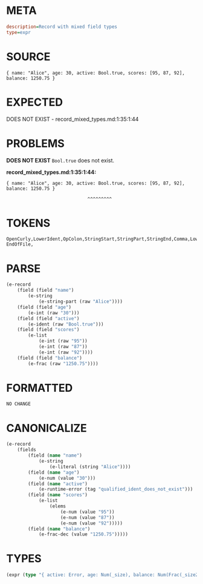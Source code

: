 # META
~~~ini
description=Record with mixed field types
type=expr
~~~
# SOURCE
~~~roc
{ name: "Alice", age: 30, active: Bool.true, scores: [95, 87, 92], balance: 1250.75 }
~~~
# EXPECTED
DOES NOT EXIST - record_mixed_types.md:1:35:1:44
# PROBLEMS
**DOES NOT EXIST**
`Bool.true` does not exist.

**record_mixed_types.md:1:35:1:44:**
```roc
{ name: "Alice", age: 30, active: Bool.true, scores: [95, 87, 92], balance: 1250.75 }
```
                                  ^^^^^^^^^


# TOKENS
~~~zig
OpenCurly,LowerIdent,OpColon,StringStart,StringPart,StringEnd,Comma,LowerIdent,OpColon,Int,Comma,LowerIdent,OpColon,UpperIdent,NoSpaceDotLowerIdent,Comma,LowerIdent,OpColon,OpenSquare,Int,Comma,Int,Comma,Int,CloseSquare,Comma,LowerIdent,OpColon,Float,CloseCurly,
EndOfFile,
~~~
# PARSE
~~~clojure
(e-record
	(field (field "name")
		(e-string
			(e-string-part (raw "Alice"))))
	(field (field "age")
		(e-int (raw "30")))
	(field (field "active")
		(e-ident (raw "Bool.true")))
	(field (field "scores")
		(e-list
			(e-int (raw "95"))
			(e-int (raw "87"))
			(e-int (raw "92"))))
	(field (field "balance")
		(e-frac (raw "1250.75"))))
~~~
# FORMATTED
~~~roc
NO CHANGE
~~~
# CANONICALIZE
~~~clojure
(e-record
	(fields
		(field (name "name")
			(e-string
				(e-literal (string "Alice"))))
		(field (name "age")
			(e-num (value "30")))
		(field (name "active")
			(e-runtime-error (tag "qualified_ident_does_not_exist")))
		(field (name "scores")
			(e-list
				(elems
					(e-num (value "95"))
					(e-num (value "87"))
					(e-num (value "92")))))
		(field (name "balance")
			(e-frac-dec (value "1250.75")))))
~~~
# TYPES
~~~clojure
(expr (type "{ active: Error, age: Num(_size), balance: Num(Frac(_size2)), name: Error, scores: List(Num(_size3)) }"))
~~~
